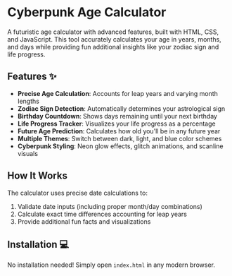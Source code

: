 # Cyberpunk Age Calculator 

A futuristic age calculator with advanced features, 
built with HTML, CSS, and JavaScript. This tool accurately calculates your age in years, 
months, and days while providing fun additional insights like your zodiac sign and life progress.

## Features ✨

- **Precise Age Calculation**: Accounts for leap years and varying month lengths
- **Zodiac Sign Detection**: Automatically determines your astrological sign
- **Birthday Countdown**: Shows days remaining until your next birthday
- **Life Progress Tracker**: Visualizes your life progress as a percentage
- **Future Age Prediction**: Calculates how old you'll be in any future year
- **Multiple Themes**: Switch between dark, light, and blue color schemes
- **Cyberpunk Styling**: Neon glow effects, glitch animations, and scanline visuals

## How It Works 

The calculator uses precise date calculations to:
1. Validate date inputs (including proper month/day combinations)
2. Calculate exact time differences accounting for leap years
3. Provide additional fun facts and visualizations

## Installation 💻

No installation needed! Simply open `index.html` in any modern browser.

